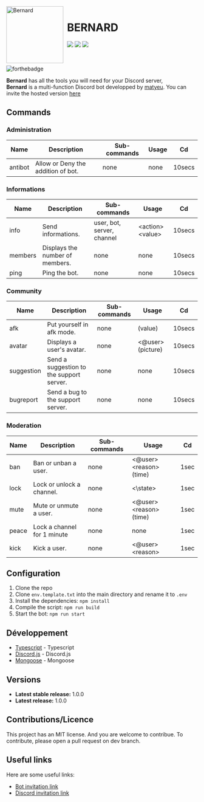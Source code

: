 <img width="150" height="150" align="left" style="float: left; margin: 0 10px 0 0;" alt="Bernard" src="https://cdn.discordapp.com/attachments/937724360725254154/983073875434831872/IMG_1553.JPG">

# BERNARD

[![](https://img.shields.io/discord/983056621716512910.svg?logo=discord&colorB=7289DA)](https://discord.gg/xNSKAkrPUg)
[![](https://img.shields.io/badge/discord.js-v13.0.0-blue.svg?logo=npm)](https://discord.js.org/)
[![](https://img.shields.io/badge/nodejs-16.6.0-green.svg)](https://www.nodejs.org)


<br>

![forthebadge](http://forthebadge.com/images/badges/built-with-love.svg)

**Bernard** has all the tools you will need for your Discord server,<br>
**Bernard** is a multi-function Discord bot developped by [matyeu](https://discord.com/users/916444775861850175). You can invite the hosted version [here](https://discord.com/api/oauth2/authorize?client_id=983074050010144819&permissions=8&scope=bot%20applications.commands)

## Commands

### Administration

| Name          | Description                              | Sub-commands   | Usage                 | Cd     |
| ------------- | ---------------------------------------- | -------------- | --------------------- | ------ |
| antibot       | Allow or Deny the addition of bot.       | none           | none                  | 10secs |

### Informations

| Name          | Description                          | Sub-commands                | Usage                 | Cd     |
| ------------- | ------------------------------------ | --------------------------- | --------------------- | ------ |
| info          | Send informations.                   | user, bot, server, channel  | \<action> \<value>    | 10secs |
| members       | Displays the number of members.      | none                        | none                  | 10secs |
| ping          | Ping the bot.                        | none                        | none                  | 10secs |

### Community

| Name          | Description                              | Sub-commands   | Usage                 | Cd     |
| ------------- | ---------------------------------------- | -------------- | --------------------- | ------ |
| afk           | Put yourself in afk mode.                | none           | (value)               | 10secs |
| avatar        | Displays a user's avatar.                | none           | <@user> (picture)     | 10secs |
| suggestion    | Send a suggestion to the support server. | none           | none                  | 10secs |
| bugreport     | Send a bug to the support server.        | none           | none                  | 10secs |

### Moderation

| Name          | Description                      | Sub-commands     | Usage                    | Cd     |
| ------------- | -------------------------------- | ---------------- | ------------------------ | ------ |
| ban           | Ban or unban a user.             |none              | <@user> \<reason> (time) | 1sec   |
| lock          | Lock or unlock a channel.        |none              | <\state>                 | 1sec   |
| mute          | Mute or unmute a user.           |none              | <@user> \<reason> (time) | 1sec   |
| peace         | Lock a channel for 1 minute      |none              | none                     | 1sec   |
| kick          | Kick a user.                     |none              | <@user> \<reason>        | 1sec   |



## Configuration

1. Clone the repo
2. Clone `env.template.txt` into the main directory and rename it to `.env`
3. Install the dependencies: `npm install`
4. Compile the script: `npm run build`
5. Start the bot: `npm run start`

## Développement

* [Typescript]() - Typescript
* [Discord.js](https://discord.js.org) - Discord.js
* [Mongoose](https://mongodb.com) - Mongoose

## Versions
* **Latest stable release:** 1.0.0
* **Latest release:** 1.0.0

## Contributions/Licence

This project has an MIT license. And you are welcome to contribue. To contribute, please open a pull request on dev branch.

## Useful links

Here are some useful links:
* [Bot invitation link](https://discord.com/api/oauth2/authorize?client_id=983074050010144819&permissions=8&scope=bot%20applications.commands)
* [Discord invitation link](https://discord.gg/xNSKAkrPUg)


